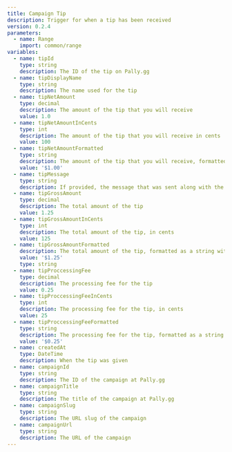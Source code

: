 ```yaml
---
title: Campaign Tip
description: Trigger for when a tip has been received
version: 0.2.4
parameters:
  - name: Range
    import: common/range
variables:
  - name: tipId
    type: string
    description: The ID of the tip on Pally.gg
  - name: tipDisplayName
    type: string
    description: The name used for the tip
  - name: tipNetAmount
    type: decimal
    description: The amount of the tip that you will receive
    value: 1.0
  - name: tipNetAmountInCents
    type: int
    description: The amount of the tip that you will receive in cents
    value: 100
  - name: tipNetAmountFormatted
    type: string
    description: The amount of the tip that you will receive, formatted as a string with currency symbol
    value: '$1.00'
  - name: tipMessage
    type: string
    description: If provided, the message that was sent along with the tip
  - name: tipGrossAmount
    type: decimal
    description: The total amount of the tip
    value: 1.25
  - name: tipGrossAmountInCents
    type: int
    description: The total amount of the tip, in cents
    value: 125
  - name: tipGrossAmountFormatted
    description: The total amount of the tip, formatted as a string with currency symbol
    value: '$1.25'
    type: string
  - name: tipProccessingFee
    type: decimal
    description: The processing fee for the tip
    value: 0.25
  - name: tipProccessingFeeInCents
    type: int
    description: The processing fee for the tip, in cents
    value: 25
  - name: tipProccessingFeeFormatted
    type: string
    description: The processing fee for the tip, formatted as a string with currency symbol
    value: '$0.25'
  - name: createdAt
    type: DateTime
    description: When the tip was given
  - name: campaignId
    type: string
    description: The ID of the campaign at Pally.gg
  - name: campaignTitle
    type: string
    description: The title of the campaign at Pally.gg
  - name: campaignSlug
    type: string
    description: The URL slug of the campaign
  - name: campaignUrl
    type: string
    description: The URL of the campaign
---
```

